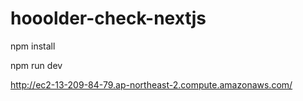 # hooolder-check-nextjs

npm install

npm run dev

http://ec2-13-209-84-79.ap-northeast-2.compute.amazonaws.com/ 